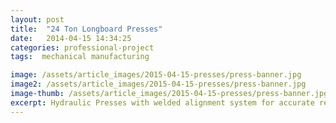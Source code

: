 ```yaml
---
layout: post
title:  "24 Ton Longboard Presses"
date:   2014-04-15 14:34:25
categories: professional-project
tags:  mechanical manufacturing

image: /assets/article_images/2015-04-15-presses/press-banner.jpg
image2: /assets/article_images/2015-04-15-presses/press-banner.jpg
image-thumb: /assets/article_images/2015-04-15-presses/press-banner.jpg
excerpt: Hydraulic Presses with welded alignment system for accurate repeatable board lamination.
---
```

